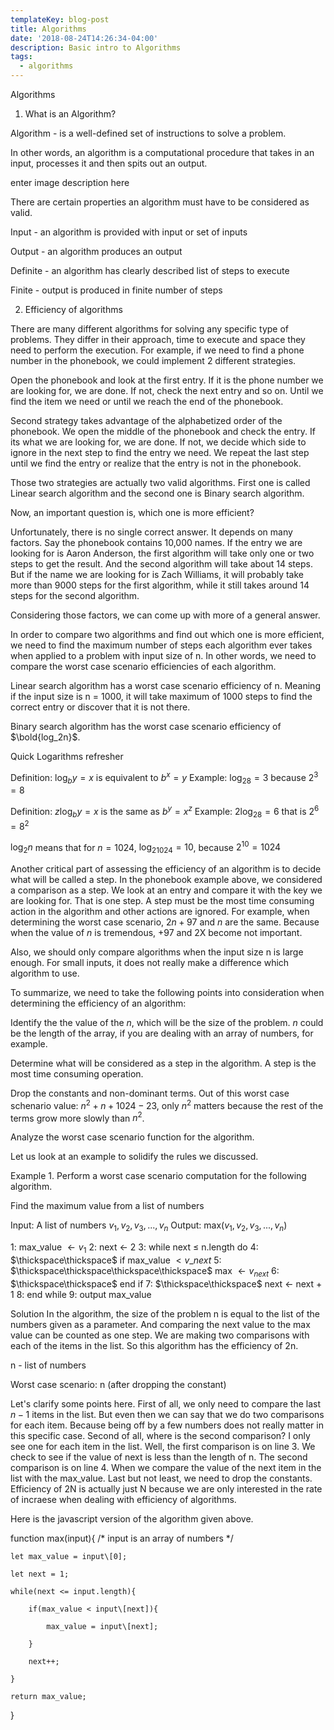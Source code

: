 ```yaml
---
templateKey: blog-post
title: Algorithms
date: '2018-08-24T14:26:34-04:00'
description: Basic intro to Algorithms
tags:
  - algorithms
---
```

Algorithms

1. What is an Algorithm?

Algorithm - is a well-defined set of instructions to solve a problem.

In other words, an algorithm is a computational procedure that takes in an input, processes it and then spits out an output.



enter image description here



There are certain properties an algorithm must have to be considered as valid.



Input - an algorithm is provided with input or set of inputs

Output - an algorithm produces an output

Definite - an algorithm has clearly described list of steps to execute

Finite - output is produced in finite number of steps

2. Efficiency of algorithms

There are many different algorithms for solving any specific type of problems. They differ in their approach, time to execute and space they need to perform the execution. For example, if we need to find a phone number in the phonebook, we could implement 2 different strategies.



Open the phonebook and look at the first entry. If it is the phone number we are looking for, we are done. If not, check the next entry and so on. Until we find the item we need or until we reach the end of the phonebook.

Second strategy takes advantage of the alphabetized order of the phonebook. We open the middle of the phonebook and check the entry. If its what we are looking for, we are done. If not, we decide which side to ignore in the next step to find the entry we need. We repeat the last step until we find the entry or realize that the entry is not in the phonebook.

Those two strategies are actually two valid algorithms. First one is called Linear search algorithm and the second one is Binary search algorithm.



Now, an important question is, which one is more efficient?



Unfortunately, there is no single correct answer. It depends on many factors. Say the phonebook contains 10,000 names. If the entry we are looking for is Aaron Anderson, the first algorithm will take only one or two steps to get the result. And the second algorithm will take about 14 steps. But if the name we are looking for is Zach Williams, it will probably take more than 9000 steps for the first algorithm, while it still takes around 14 steps for the second algorithm.



Considering those factors, we can come up with more of a general answer.



In order to compare two algorithms and find out which one is more efficient, we need to find the maximum number of steps each algorithm ever takes when applied to a problem with input size of n. In other words, we need to compare the worst case scenario efficiencies of each algorithm.

Linear search algorithm has a worst case scenario efficiency of n. Meaning if the input size is n = 1000, it will take maximum of 1000 steps to find the correct entry or discover that it is not there.



Binary search algorithm has the worst case scenario efficiency of $\bold{log_2n}$.



Quick Logarithms refresher



Definition: $\log_by = x$ is equivalent to $b^x = y$ Example: $\log_28 = 3$ because $2^3 = 8$

Definition: $z\log_by = x$ is the same as $b^y = x^z$ Example: $2\log_28 = 6$ that is $2^6 = 8^2$

$\log_2n$ means that for $n = 1024$, $\log_21024 = 10$, because $2^{10} = 1024$

Another critical part of assessing the efficiency of an algorithm is to decide what will be called a step. In the phonebook example above, we considered a comparison as a step. We look at an entry and compare it with the key we are looking for. That is one step. A step must be the most time consuming action in the algorithm and other actions are ignored. For example, when determining the worst case scenario, $2n + 97$ and $n$ are the same. Because when the value of $n$ is tremendous, +97 and 2X become not important.



Also, we should only compare algorithms when the input size n is large enough. For small inputs, it does not really make a difference which algorithm to use.



To summarize, we need to take the following points into consideration when determining the efficiency of an algorithm:



Identify the the value of the $n$, which will be the size of the problem. $n$ could be the length of the array, if you are dealing with an array of numbers, for example.

Determine what will be considered as a step in the algorithm. A step is the most time consuming operation.

Drop the constants and non-dominant terms. Out of this worst case schenario value: $n^2 + n + 1024 - 23$, only $n^2$ matters because the rest of the terms grow more slowly than $n^2$.

Analyze the worst case scenario function for the algorithm.

Let us look at an example to solidify the rules we discussed.



Example 1. Perform a worst case scenario computation for the following algorithm.



Find the maximum value from a list of numbers



Input: A list of numbers $v_1, v_2, v_3,..., v_n$ Output: max($v_1, v_2, v_3,..., v_n$)



1: max_value $\leftarrow v_1$ 2: next $\leftarrow$ 2 3: while next $\le$ n.length do 4: $\thickspace\thickspace$ if max\_value $\lt v\_{next}$ 5: $\thickspace\thickspace\thickspace\thickspace$ max $\leftarrow v_{next}$ 6: $\thickspace\thickspace$ end if 7: $\thickspace\thickspace$ next $\leftarrow$ next + 1 8: end while 9: output max_value



Solution In the algorithm, the size of the problem n is equal to the list of the numbers given as a parameter. And comparing the next value to the max value can be counted as one step. We are making two comparisons with each of the items in the list. So this algorithm has the efficiency of 2n.



n - list of numbers

Worst case scenario: n (after dropping the constant)

Let's clarify some points here. First of all, we only need to compare the last $n-1$ items in the list. But even then we can say that we do two comparisons for each item. Because being off by a few numbers does not really matter in this specific case. Second of all, where is the second comparison? I only see one for each item in the list. Well, the first comparison is on line 3. We check to see if the value of next is less than the length of n. The second comparison is on line 4. When we compare the value of the next item in the list with the max_value. Last but not least, we need to drop the constants. Efficiency of 2N is actually just N because we are only interested in the rate of incraese when dealing with efficiency of algorithms.



Here is the javascript version of the algorithm given above.



function max(input){ /\* input is an array of numbers \*/

	let max_value = input\[0];

	let next = 1;

	while(next <= input.length){

		if(max_value < input\[next]){

			max_value = input\[next];

		}

		next++;

	}

	return max_value;

}
